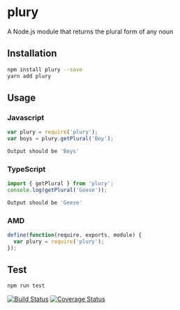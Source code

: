 # plury

A Node.js module that returns the plural form of any noun

## Installation

```sh
npm install plury --save
yarn add plury
```

## Usage

### Javascript

```javascript
var plury = require('plury');
var boys = plury.getPlural('Boy');
```

```sh
Output should be 'Boys'
```

### TypeScript

```typescript
import { getPlural } from 'plury';
console.log(getPlural('Goose'));
```

```sh
Output should be 'Geese'
```

### AMD

```javascript
define(function(require, exports, module) {
  var plury = require('plury');
});
```

## Test

```sh
npm run test
```

[![Build Status](https://travis-ci.org/Reutovsky/plury.svg?branch=master)](https://travis-ci.org/Reutovsky/plury)
[![Coverage Status](https://coveralls.io/repos/github/Reutovsky/plury/badge.svg?branch=master)](https://coveralls.io/github/Reutovsky/plury?branch=master)
